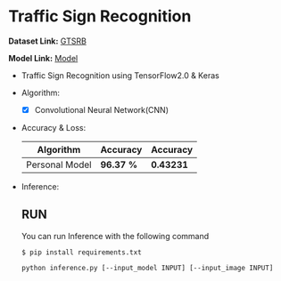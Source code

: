 # Traffic Sign Recognition

  **Dataset Link:** [GTSRB](https://www.kaggle.com/datasets/meowmeowmeowmeowmeow/gtsrb-german-traffic-sign)
  
  **Model Link:** [Model](https://drive.google.com/drive/folders/1yMMoeRq3mb-YJlaypHvXCmu1MNQD6qDI?usp=sharing)

  - Traffic Sign Recognition using TensorFlow2.0 & Keras
    
  - Algorithm:

    - [x] Convolutional Neural Network(CNN)


  - Accuracy & Loss:

    Algorithm | Accuracy | Accuracy |
    ------------- | ------------- | ------------- |
    Personal Model | **96.37 %** | **0.43231** |
    

  - Inference:

      ## RUN
      You can run  Inference with the following command

      ```
      $ pip install requirements.txt
      
      python inference.py [--input_model INPUT] [--input_image INPUT]
      ```
      
